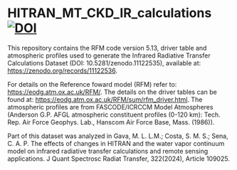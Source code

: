 # HITRAN_MT_CKD_IR_calculations [![DOI](https://zenodo.org/badge/833772310.svg)](https://zenodo.org/doi/10.5281/zenodo.12826152)


This repository contains the RFM code version 5.13, driver table and atmospheric profiles used to generate the Infrared Radiative Transfer Calculations Dataset (DOI: 10.5281/zenodo.11122535), available at: https://zenodo.org/records/11122536.

For details on the Reference foward model (RFM) refer to: https://eodg.atm.ox.ac.uk/RFM/.
The details on the driver tables can be found at: https://eodg.atm.ox.ac.uk/RFM/sum/rfm_driver.html.
The atmospheric profiles are from FASCODE/ICRCCM Model Atmospheres (Anderson G.P. AFGL atmospheric constituent profiles (0-120 km): Tech. Rep. Air Force Geophys. Lab., Hanscom Air Force Base, Mass. (1986)).

Part of this dataset was analyzed in Gava, M. L. L.M.; Costa, S. M. S.; Sena, C. A. P. The effects of changes in HITRAN and the water vapor continuum model on infrared radiative transfer calculations and remote sensing applications. J Quant Spectrosc Radiat Transfer, 322(2024), Article 109025.
